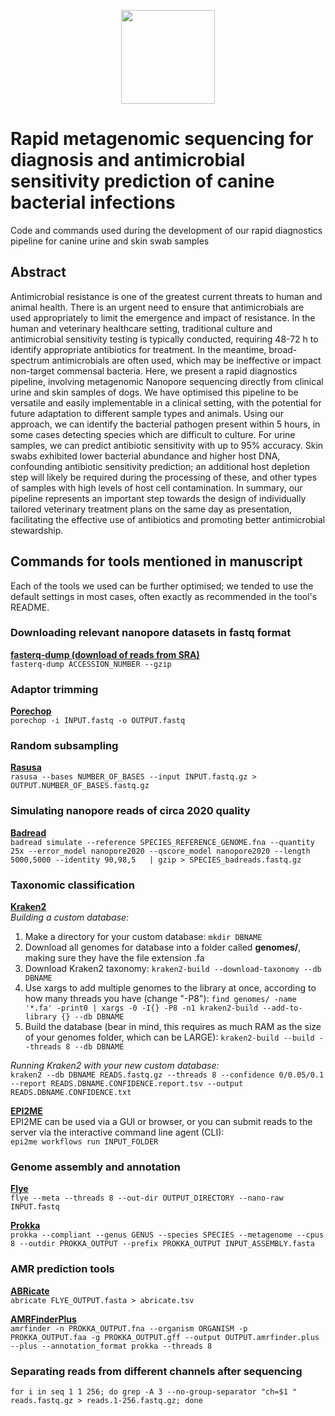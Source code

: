 <p align="center">
   <img src=https://github.com/nataliering/Dogstails/assets/23463469/243e064b-17c3-4aae-bafc-07cabd66d758 height="150"/>
</p>




# Rapid metagenomic sequencing for diagnosis and antimicrobial sensitivity prediction of canine bacterial infections 
Code and commands used during the development of our rapid diagnostics pipeline for canine urine and skin swab samples

## Abstract
Antimicrobial resistance is one of the greatest current threats to human and animal health. There is an urgent need to ensure that antimicrobials are used appropriately to limit the emergence and impact of resistance. In the human and veterinary healthcare setting, traditional culture and antimicrobial sensitivity testing is typically conducted, requiring 48-72 h to identify appropriate antibiotics for treatment. In the meantime, broad-spectrum antimicrobials are often used, which may be ineffective or impact non-target commensal bacteria. Here, we present a rapid diagnostics pipeline, involving metagenomic Nanopore sequencing directly from clinical urine and skin samples of dogs. We have optimised this pipeline to be versatile and easily implementable in a clinical setting, with the potential for future adaptation to different sample types and animals. Using our approach, we can identify the bacterial pathogen present within 5 hours, in some cases detecting species which are difficult to culture. For urine samples, we can predict antibiotic sensitivity with up to 95% accuracy. Skin swabs exhibited lower bacterial abundance and higher host DNA, confounding antibiotic sensitivity prediction; an additional host depletion step will likely be required during the processing of these, and other types of samples with high levels of host cell contamination. In summary, our pipeline represents an important step towards the design of individually tailored veterinary treatment plans on the same day as presentation, facilitating the effective use of antibiotics and promoting better antimicrobial stewardship.  


## Commands for tools mentioned in manuscript
Each of the tools we used can be further optimised; we tended to use the default settings in most cases, often exactly as recommended in the tool's README.

### Downloading relevant nanopore datasets in fastq format
**[fasterq-dump (download of reads from SRA)](https://github.com/ncbi/sra-tools)**  
`fasterq-dump ACCESSION_NUMBER --gzip`

### Adaptor trimming
**[Porechop](https://github.com/rrwick/Porechop)**  
`porechop -i INPUT.fastq -o OUTPUT.fastq`

### Random subsampling
**[Rasusa](https://github.com/mbhall88/rasusa)**                                                                                                                                                 
`rasusa --bases NUMBER_OF_BASES --input INPUT.fastq.gz > OUTPUT.NUMBER_OF_BASES.fastq.gz`

### Simulating nanopore reads of circa 2020 quality
**[Badread](https://github.com/rrwick/Badread)**                                                                                                                                                             
`badread simulate --reference SPECIES_REFERENCE_GENOME.fna --quantity 25x --error_model nanopore2020 --qscore_model nanopore2020 --length 5000,5000 --identity 90,98,5   | gzip > SPECIES_badreads.fastq.gz`

### Taxonomic classification
**[Kraken2](https://github.com/DerrickWood/kraken2)**                                                                                                                          
*Building a custom database:*                                                                                                                                              
1. Make a directory for your custom database: `mkdir DBNAME`
2. Download all genomes for database into a folder called **genomes/**, making sure they have the file extension .fa
3. Download Kraken2 taxonomy: `kraken2-build --download-taxonomy --db DBNAME`
4. Use xargs to add multiple genomes to the library at once, according to how many threads you have (change "-P8"): `find genomes/ -name '*.fa' -print0 | xargs -0 -I{} -P8 -n1 kraken2-build --add-to-library {} --db DBNAME`
5. Build the database (bear in mind, this requires as much RAM as the size of your genomes folder, which can be LARGE): `kraken2-build --build --threads 8 --db DBNAME`

*Running Kraken2 with your new custom database:*                                                                                                                                                                 
`kraken2 --db DBNAME READS.fastq.gz --threads 8 --confidence 0/0.05/0.1 --report READS.DBNAME.CONFIDENCE.report.tsv --output READS.DBNAME.CONFIDENCE.txt`

**[EPI2ME](https://epi2me.nanoporetech.com/)**                                                                                                                                                                       
EPI2ME can be used via a GUI or browser, or you can submit reads to the server via the interactive command line agent (CLI):                                                                     
`epi2me workflows run INPUT_FOLDER`

### Genome assembly and annotation
**[Flye](https://github.com/fenderglass/Flye)**  
`flye --meta --threads 8 --out-dir OUTPUT_DIRECTORY --nano-raw INPUT.fastq`

**[Prokka](https://github.com/tseemann/Prokka)**                                                                                                            
`prokka --compliant --genus GENUS --species SPECIES --metagenome --cpus 8 --outdir PROKKA_OUTPUT --prefix PROKKA_OUTPUT INPUT_ASSEMBLY.fasta`

### AMR prediction tools                                                                                                                                    
**[ABRicate](https://github.com/tseemann/ABRicate)**                                                                                                                                                               
`abricate FLYE_OUTPUT.fasta > abricate.tsv`

**[AMRFinderPlus](https://github.com/ncbi/amr)**                                                                                       
`amrfinder -n PROKKA_OUTPUT.fna --organism ORGANISM -p PROKKA_OUTPUT.faa -g PROKKA_OUTPUT.gff --output OUTPUT.amrfinder.plus --plus --annotation_format prokka --threads 8`

### Separating reads from different channels after sequencing                                                                                                                     
`for i in seq 1 1 256; do grep -A 3 --no-group-separator "ch=$1 " reads.fastq.gz > reads.1-256.fastq.gz; done`

